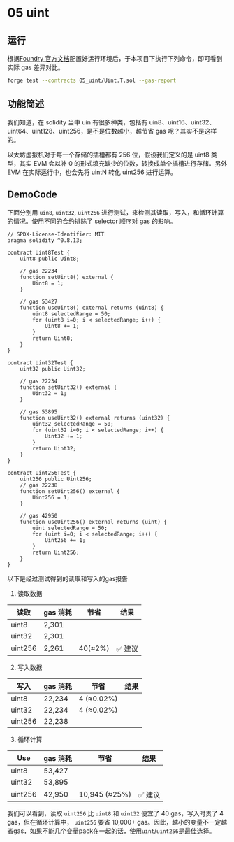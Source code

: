# 05 uint

## 运行

根据[Foundry 官方文档](https://getfoundry.sh/)配置好运行环境后，于本项目下执行下列命令，即可看到实际 gas 差异对比。

```bash
forge test --contracts 05_uint/Uint.T.sol --gas-report
```

## 功能简述

我们知道，在 solidity 当中 uin 有很多种类，包括有 uin8、uint16、uint32、uint64、uint128、uint256，是不是位数越小，越节省 gas 呢？其实不是这样的。

以太坊虚拟机对于每一个存储的插槽都有 256 位，假设我们定义的是 uint8 类型，其实 EVM 会以补 0 的形式填充缺少的位数，转换成单个插槽进行存储。另外 EVM 在实际运行中，也会先将 uintN 转化 uint256 进行运算。

## DemoCode

下面分别用 `uin8`, `uint32`, `uint256` 进行测试，来检测其读取，写入，和循环计算的情况。使用不同的合约排除了 selector 顺序对 gas 的影响。

```solidity
// SPDX-License-Identifier: MIT
pragma solidity ^0.8.13;

contract Uint8Test {
    uint8 public Uint8;

    // gas 22234
    function setUint8() external {
        Uint8 = 1;
    }

    // gas 53427
    function useUint8() external returns (uint8) {
        uint8 selectedRange = 50;
        for (uint8 i=0; i < selectedRange; i++) {
            Uint8 += 1;
        }
        return Uint8;
    }
}

contract Uint32Test {
    uint32 public Uint32;

    // gas 22234
    function setUint32() external {
        Uint32 = 1;
    }

    // gas 53895
    function useUint32() external returns (uint32) {
        uint32 selectedRange = 50;
        for (uint32 i=0; i < selectedRange; i++) {
            Uint32 += 1;
        }
        return Uint32;
    }
}

contract Uint256Test {
    uint256 public Uint256;
    // gas 22238
    function setUint256() external {
        Uint256 = 1;
    }

    // gas 42950
    function useUint256() external returns (uint) {
        uint selectedRange = 50;
        for (uint i=0; i < selectedRange; i++) {
            Uint256 += 1;
        }
        return Uint256;
    }
}
```

以下是经过测试得到的读取和写入的gas报告

1. 读取数据

| 读取 | gas 消耗 | 节省     | 结果    |
| ---------- | -------- | -------- | ------- |
| uint8      | 2,301     |          |         |
| uint32     | 2,301     |          |         |
| uint256    | 2,261     | 40(≈2%) | ✅ 建议 |

2. 写入数据

| 写入 | gas 消耗 | 节省     | 结果    |
| ---------- | -------- | -------- | ------- |
| uint8      | 22,234     |   4 (≈0.02%)      |         |
| uint32     | 22,234     |   4  (≈0.02%)     |         |
| uint256    | 22,238     |    |  |

3. 循环计算

| Use | gas 消耗 | 节省     | 结果    |
| ---------- | -------- | -------- | ------- |
| uint8      | 53,427     |        |         |
| uint32     | 53,895     |       |         |
| uint256    | 42,950     |  10,945  (≈25%)   | ✅ 建议 |

我们可以看到，读取 `uint256` 比 `uint8` 和 `uint32` 便宜了 40 gas，写入时贵了 4 gas，但在循环计算中， `uint256` 要省 10,000+ gas。因此，越小的变量不一定越省gas，如果不能几个变量pack在一起的话，使用`uint`/`uint256`是最佳选择。
